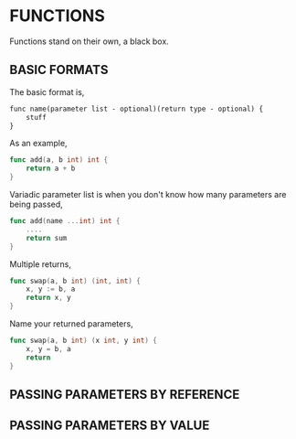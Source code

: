 # FUNCTIONS

Functions stand on their own, a black box.

## BASIC FORMATS 

The basic format is,

```txt
func name(parameter list - optional)(return type - optional) {
    stuff
}
```

As an example,

```go
func add(a, b int) int {
    return a + b
}
```

Variadic parameter list is when you don't know how many parameters are being passed,

```go
func add(name ...int) int {
    ....
    return sum
}
```

Multiple returns,

```go    
func swap(a, b int) (int, int) {
	x, y := b, a
	return x, y
}
```

Name your returned parameters,

```go
func swap(a, b int) (x int, y int) {
    x, y = b, a
    return
}
```

## PASSING PARAMETERS BY REFERENCE

## PASSING PARAMETERS BY VALUE
